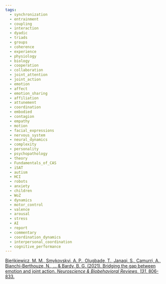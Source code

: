 ```yaml
---
tags:
  - synchronization
  - entrainment
  - coupling
  - interaction
  - dyadic
  - triads
  - groups
  - coherence
  - experience
  - physiology
  - biology
  - cooperation
  - collaboration
  - joint_attention
  - joint_action
  - emotion
  - affect
  - emotion_sharing
  - affiliation
  - attunement
  - coordination
  - embodied
  - contagion
  - empathy
  - motion
  - facial_expressions
  - nervous_system
  - neural_dynamics
  - complexity
  - personality
  - psychopathology
  - theory
  - Fundamentals_of_CAS
  - iSAT
  - autism
  - HCI
  - robots
  - anxiety
  - children
  - WoZ
  - dynamics
  - motor_control
  - valence
  - arousal
  - stress
  - AI
  - report
  - commentary
  - coordination_dynamics
  - interpersonal_coordination
  - cognitive_performance
---
```


[Bieńkiewicz, M. M., Smykovskyi, A. P., Olugbade, T., Janaqi, S., Camurri, A., Bianchi-Berthouze, N., ... & Bardy, B. G. (2021). Bridging the gap between emotion and joint action. _Neuroscience & Biobehavioral Reviews_, _131_, 806-833.](https://www.sciencedirect.com/science/article/pii/S0149763421003572)